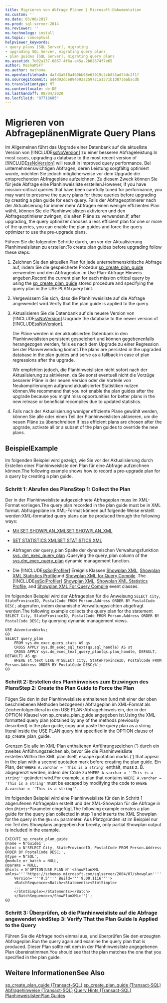 ```yaml
---
title: Migrieren von Abfrage Plänen | Microsoft-Dokumentation
ms.custom: ''
ms.date: 03/06/2017
ms.prod: sql-server-2014
ms.reviewer: ''
ms.technology: install
ms.topic: conceptual
helpviewer_keywords:
- query plans [SQL Server], migrating
- upgrading SQL Server, migrating query plans
- plan guides [SQL Server], migrating query plans
ms.assetid: 7e02a137-6867-4f6a-a45a-2b02674f7e65
author: MashaMSFT
ms.author: mathoma
ms.openlocfilehash: dafd3a5f8a460bb08e63919c2cb853ad74dc2f1f
ms.sourcegitcommit: ad4d92dce894592a259721a1571b1d8736abacdb
ms.translationtype: MT
ms.contentlocale: de-DE
ms.lasthandoff: 08/04/2020
ms.locfileid: "87718685"
---
```

# <a name="migrate-query-plans"></a><span data-ttu-id="514a6-102">Migrieren von Abfrageplänen</span><span class="sxs-lookup"><span data-stu-id="514a6-102">Migrate Query Plans</span></span>
  <span data-ttu-id="514a6-103">Im Allgemeinen führt das Upgrade einer Datenbank auf die aktuellste Version von [!INCLUDE[ssNoVersion](../../includes/ssnoversion-md.md)] zu einer besseren Abfrageleistung.</span><span class="sxs-lookup"><span data-stu-id="514a6-103">In most cases, upgrading a database to the most recent version of [!INCLUDE[ssNoVersion](../../includes/ssnoversion-md.md)] will result in improved query performance.</span></span> <span data-ttu-id="514a6-104">Bei unternehmenswichtigen Abfragen, deren Leistung sorgfältig optimiert wurde, möchten Sie jedoch möglicherweise vor dem Upgrade die entsprechenden Abfragepläne aufzeichnen. Zu diesem Zweck können Sie für jede Abfrage eine Planhinweisliste erstellen.</span><span class="sxs-lookup"><span data-stu-id="514a6-104">However, if you have mission-critical queries that have been carefully tuned for performance, you may want to preserve the query plans for these queries before upgrading by creating a plan guide for each query.</span></span> <span data-ttu-id="514a6-105">Falls der Abfrageoptimierer nach der Aktualisierung für immer mehr Abfragen einen weniger effizienten Plan wählt, können Sie die Planhinweislisten aktivieren und den Abfrageoptimierer zwingen, die alten Pläne zu verwenden.</span><span class="sxs-lookup"><span data-stu-id="514a6-105">If, after upgrading, the query optimizer chooses a less efficient plan for one or more of the queries, you can enable the plan guides and force the query optimizer to use the pre-upgrade plans.</span></span>  
  
 <span data-ttu-id="514a6-106">Führen Sie die folgenden Schritte durch, um vor der Aktualisierung Planhinweislisten zu erstellen:</span><span class="sxs-lookup"><span data-stu-id="514a6-106">To create plan guides before upgrading follow these steps:</span></span>  
  
1.  <span data-ttu-id="514a6-107">Zeichnen Sie den aktuellen Plan für jede unternehmenskritische Abfrage auf, indem Sie die gespeicherte Prozedur [sp_create_plan_guide](/sql/relational-databases/system-stored-procedures/sp-create-plan-guide-transact-sql) verwenden und den Abfrageplan im Use Plan-Abfrage Hinweis angeben.</span><span class="sxs-lookup"><span data-stu-id="514a6-107">Record the current plan for each mission critical query by using the [sp_create_plan_guide](/sql/relational-databases/system-stored-procedures/sp-create-plan-guide-transact-sql) stored procedure and specifying the query plan in the USE PLAN query hint.</span></span>  
  
2.  <span data-ttu-id="514a6-108">Vergewissern Sie sich, dass die Planhinweisliste auf die Abfrage angewendet wird.</span><span class="sxs-lookup"><span data-stu-id="514a6-108">Verify that the plan guide is applied to the query.</span></span>  
  
3.  <span data-ttu-id="514a6-109">Aktualisieren Sie die Datenbank auf die neuere Version von [!INCLUDE[ssNoVersion](../../includes/ssnoversion-md.md)].</span><span class="sxs-lookup"><span data-stu-id="514a6-109">Upgrade the database to the newer version of [!INCLUDE[ssNoVersion](../../includes/ssnoversion-md.md)].</span></span>  
  
     <span data-ttu-id="514a6-110">Die Pläne werden in der aktualisierten Datenbank in den Planhinweislisten persistent gespeichert und können gegebenenfalls herangezogen werden, falls es nach dem Upgrade zu einer Regression bei der Planverwendung kommt.</span><span class="sxs-lookup"><span data-stu-id="514a6-110">The plans are persisted in the upgraded database in the plan guides and serve as a fallback in case of plan regressions after the upgrade.</span></span>  
  
     <span data-ttu-id="514a6-111">Wir empfehlen jedoch, die Planhinweislisten nicht sofort nach der Aktualisierung zu aktivieren, da Sie sonst eventuell nicht die Vorzüge besserer Pläne in der neuen Version oder die Vorteile von Neukompilierungen aufgrund aktualisierter Statistiken nutzen können.</span><span class="sxs-lookup"><span data-stu-id="514a6-111">We recommend that you not enable the plan guides after the upgrade because you might miss opportunities for better plans in the new release or beneficial recompiles due to updated statistics.</span></span>  
  
4.  <span data-ttu-id="514a6-112">Falls nach der Aktualisierung weniger effiziente Pläne gewählt werden, können Sie alle oder einen Teil der Planhinweislisten aktivieren, um die neuen Pläne zu überschreiben.</span><span class="sxs-lookup"><span data-stu-id="514a6-112">If less efficient plans are chosen after the upgrade, activate all or a subset of the plan guides to override the new plans.</span></span>  
  
## <a name="example"></a><span data-ttu-id="514a6-113">Beispiel</span><span class="sxs-lookup"><span data-stu-id="514a6-113">Example</span></span>  
 <span data-ttu-id="514a6-114">Im folgenden Beispiel wird gezeigt, wie Sie vor der Aktualisierung durch Erstellen einer Planhinweisliste den Plan für eine Abfrage aufzeichnen können.</span><span class="sxs-lookup"><span data-stu-id="514a6-114">The following example shows how to record a pre-upgrade plan for a query by creating a plan guide.</span></span>  
  
### <a name="step-1-collect-the-plan"></a><span data-ttu-id="514a6-115">Schritt 1: Abrufen des Plans</span><span class="sxs-lookup"><span data-stu-id="514a6-115">Step 1: Collect the Plan</span></span>  
 <span data-ttu-id="514a6-116">Der in der Planhinweisliste aufgezeichnete Abfrageplan muss im XML-Format vorliegen.</span><span class="sxs-lookup"><span data-stu-id="514a6-116">The query plan recorded in the plan guide must be in XML format.</span></span> <span data-ttu-id="514a6-117">Abfragepläne im XML-Format können auf folgende Weise erstellt werden:</span><span class="sxs-lookup"><span data-stu-id="514a6-117">XML-formatted query plans can be produced through the following ways:</span></span>  
  
-   [<span data-ttu-id="514a6-118">Mit SET SHOWPLAN_XML</span><span class="sxs-lookup"><span data-stu-id="514a6-118">SET SHOWPLAN_XML</span></span>](/sql/t-sql/statements/set-showplan-xml-transact-sql)  
  
-   [<span data-ttu-id="514a6-119">SET STATISTICS XML</span><span class="sxs-lookup"><span data-stu-id="514a6-119">SET STATISTICS XML</span></span>](/sql/t-sql/statements/set-statistics-xml-transact-sql)  
  
-   <span data-ttu-id="514a6-120">Abfragen der query_plan Spalte der dynamischen Verwaltungsfunktion [sys. dm_exec_query_plan](/sql/relational-databases/system-dynamic-management-views/sys-dm-exec-query-plan-transact-sql) .</span><span class="sxs-lookup"><span data-stu-id="514a6-120">Querying the query_plan column of the [sys.dm_exec_query_plan](/sql/relational-databases/system-dynamic-management-views/sys-dm-exec-query-plan-transact-sql) dynamic management function.</span></span>  
  
-   <span data-ttu-id="514a6-121">Die [!INCLUDE[ssSqlProfiler](../../includes/sssqlprofiler-md.md)] Ereignis Klassen [Showplan XML](../../relational-databases/event-classes/showplan-xml-event-class.md), [Showplan XML Statistics Profile](../../relational-databases/event-classes/showplan-xml-statistics-profile-event-class.md)und [Showplan XML for Query Compile](../../relational-databases/event-classes/showplan-xml-for-query-compile-event-class.md) .</span><span class="sxs-lookup"><span data-stu-id="514a6-121">The [!INCLUDE[ssSqlProfiler](../../includes/sssqlprofiler-md.md)] [Showplan XML](../../relational-databases/event-classes/showplan-xml-event-class.md), [Showplan XML Statistics Profile](../../relational-databases/event-classes/showplan-xml-statistics-profile-event-class.md), and [Showplan XML For Query Compile](../../relational-databases/event-classes/showplan-xml-for-query-compile-event-class.md) event classes.</span></span>  
  
 <span data-ttu-id="514a6-122">Im folgenden Beispiel wird der Abfrageplan für die Anweisung `SELECT City, StateProvinceID, PostalCode FROM Person.Address ORDER BY PostalCode DESC;` abgerufen, indem dynamische Verwaltungssichten abgefragt werden.</span><span class="sxs-lookup"><span data-stu-id="514a6-122">The following example collects the query plan for the statement `SELECT City, StateProvinceID, PostalCode FROM Person.Address ORDER BY PostalCode DESC;` by querying dynamic management views.</span></span>  
  
```  
USE AdventureWorks;  
GO  
SELECT query_plan  
    FROM sys.dm_exec_query_stats AS qs   
    CROSS APPLY sys.dm_exec_sql_text(qs.sql_handle) AS st  
    CROSS APPLY sys.dm_exec_text_query_plan(qs.plan_handle, DEFAULT, DEFAULT) AS qp  
    WHERE st.text LIKE N'SELECT City, StateProvinceID, PostalCode FROM Person.Address ORDER BY PostalCode DESC;%';  
GO  
```  
  
### <a name="step-2-create-the-plan-guide-to-force-the-plan"></a><span data-ttu-id="514a6-123">Schritt 2: Erstellen des Planhinweises zum Erzwingen des Plans</span><span class="sxs-lookup"><span data-stu-id="514a6-123">Step 2: Create the Plan Guide to Force the Plan</span></span>  
 <span data-ttu-id="514a6-124">Fügen Sie den in der Planhinweisliste enthaltenen (und mit einer der oben beschriebenen Methoden bezogenen) Abfrageplan im XML-Format als Zeichenfolgenliteral in den USE PLAN-Abfragehinweis ein, der in der OPTION-Klausel von sp_create_plan_guide angegeben ist.</span><span class="sxs-lookup"><span data-stu-id="514a6-124">Using the XML-formatted query plan (obtained by any of the methods previously described) in the plan guide, copy and paste the query plan as a string literal inside the USE PLAN query hint specified in the OPTION clause of sp_create_plan_guide.</span></span>  
  
 <span data-ttu-id="514a6-125">Grenzen Sie alle im XML-Plan enthaltenen Anführungszeichen (') durch ein zweites Anführungszeichen ab, bevor Sie die Planhinweisliste erstellen.</span><span class="sxs-lookup"><span data-stu-id="514a6-125">Within the XML plan itself, escape quotation marks (') that appear in the plan with a second quotation mark before creating the plan guide.</span></span> <span data-ttu-id="514a6-126">Ein Plan, der `WHERE A.varchar = 'This is a string'` enthält, muss z. B. abgegrenzt werden, indem der Code zu `WHERE A.varchar = ''This is a string''` geändert wird.</span><span class="sxs-lookup"><span data-stu-id="514a6-126">For example, a plan that contains `WHERE A.varchar = 'This is a string'` must be escaped by modifying the code to `WHERE A.varchar = ''This is a string''`.</span></span>  
  
 <span data-ttu-id="514a6-127">Im folgenden Beispiel wird eine Planhinweisliste für den in Schritt 1 abgerufenen Abfrageplan erstellt und der XML-Showplan für die Abfrage in den `@hints`-Parameter eingefügt.</span><span class="sxs-lookup"><span data-stu-id="514a6-127">The following example creates a plan guide for the query plan collected in step 1 and inserts the XML Showplan for the query in the `@hints` parameter.</span></span> <span data-ttu-id="514a6-128">Aus Platzgründen ist im Beispiel nur ein Teil des Showplans angegeben.</span><span class="sxs-lookup"><span data-stu-id="514a6-128">For brevity, only partial Showplan output is included in the example.</span></span>  
  
```  
EXECUTE sp_create_plan_guide   
@name = N'Guide1',  
@stmt = N'SELECT City, StateProvinceID, PostalCode FROM Person.Address ORDER BY PostalCode DESC;',  
@type = N'SQL',  
@module_or_batch = NULL,  
@params = NULL,  
@hints = N'OPTION(USE PLAN N''<ShowPlanXML xmlns=''''https://schemas.microsoft.com/sqlserver/2004/07/showplan''''   
    Version=''''0.5'''' Build=''''9.00.1116''''>  
    <BatchSequence><Batch><Statements><StmtSimple>  
    ...  
    </StmtSimple></Statements></Batch>  
    </BatchSequence></ShowPlanXML>'')';  
GO  
```  
  
### <a name="step-3-verify-that-the-plan-guide-is-applied-to-the-query"></a><span data-ttu-id="514a6-129">Schritt 3: Überprüfen, ob die Planhinweisliste auf die Abfrage angewendet wird</span><span class="sxs-lookup"><span data-stu-id="514a6-129">Step 3: Verify That the Plan Guide Is Applied to the Query</span></span>  
 <span data-ttu-id="514a6-130">Führen Sie die Abfrage noch einmal aus, und überprüfen Sie den erzeugten Abfrageplan.</span><span class="sxs-lookup"><span data-stu-id="514a6-130">Run the query again and examine the query plan that is produced.</span></span> <span data-ttu-id="514a6-131">Dieser Plan sollte mit dem in der Planhinweisliste angegebenen Plan übereinstimmen.</span><span class="sxs-lookup"><span data-stu-id="514a6-131">You should see that the plan matches the one that you specified in the plan guide.</span></span>  
  
## <a name="see-also"></a><span data-ttu-id="514a6-132">Weitere Informationen</span><span class="sxs-lookup"><span data-stu-id="514a6-132">See Also</span></span>  
 <span data-ttu-id="514a6-133">[sp_create_plan_guide &#40;Transact-SQL&#41;](/sql/relational-databases/system-stored-procedures/sp-create-plan-guide-transact-sql) </span><span class="sxs-lookup"><span data-stu-id="514a6-133">[sp_create_plan_guide &#40;Transact-SQL&#41;](/sql/relational-databases/system-stored-procedures/sp-create-plan-guide-transact-sql) </span></span>  
 <span data-ttu-id="514a6-134">[Abfragehinweise (Transact-SQL)](/sql/t-sql/queries/hints-transact-sql-query) </span><span class="sxs-lookup"><span data-stu-id="514a6-134">[Query Hints &#40;Transact-SQL&#41;](/sql/t-sql/queries/hints-transact-sql-query) </span></span>  
 [<span data-ttu-id="514a6-135">Planhinweislisten</span><span class="sxs-lookup"><span data-stu-id="514a6-135">Plan Guides</span></span>](../../relational-databases/performance/plan-guides.md)  
  
  
